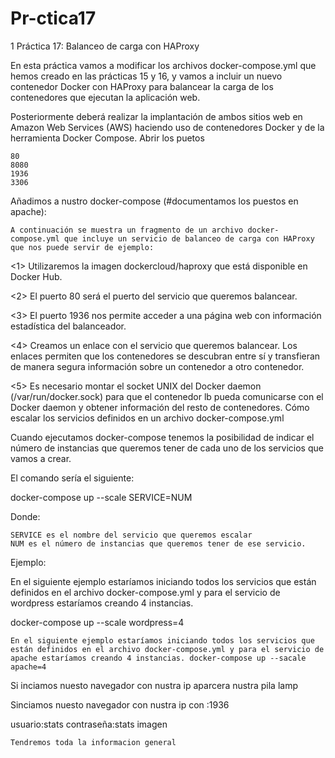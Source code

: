 # Pr-ctica17
1 Práctica 17: Balanceo de carga con HAProxy

En esta práctica vamos a modificar los archivos docker-compose.yml que hemos creado en las prácticas 15 y 16, y vamos a incluir un nuevo contenedor Docker con HAProxy para balancear la carga de los contenedores que ejecutan la aplicación web.

Posteriormente deberá realizar la implantación de ambos sitios web en Amazon Web Services (AWS) haciendo uso de contenedores Docker y de la herramienta Docker Compose.
Abrir los puetos

    80
    8080
    1936
    3306 

Añadimos a nustro docker-compose (#documentamos los puestos en apache):

    A continuación se muestra un fragmento de un archivo docker-compose.yml que incluye un servicio de balanceo de carga con HAProxy que nos puede servir de ejemplo: 

<1> Utilizaremos la imagen dockercloud/haproxy que está disponible en Docker Hub.

<2> El puerto 80 será el puerto del servicio que queremos balancear.

<3> El puerto 1936 nos permite acceder a una página web con información estadística del balanceador.

<4> Creamos un enlace con el servicio que queremos balancear. Los enlaces permiten que los contenedores se descubran entre sí y transfieran de manera segura información sobre un contenedor a otro contenedor.

<5> Es necesario montar el socket UNIX del Docker daemon (/var/run/docker.sock) para que el contenedor lb pueda comunicarse con el Docker daemon y obtener información del resto de contenedores.
Cómo escalar los servicios definidos en un archivo docker-compose.yml

Cuando ejecutamos docker-compose tenemos la posibilidad de indicar el número de instancias que queremos tener de cada uno de los servicios que vamos a crear.

El comando sería el siguiente:

docker-compose up --scale SERVICE=NUM

Donde:

    SERVICE es el nombre del servicio que queremos escalar
    NUM es el número de instancias que queremos tener de ese servicio.

Ejemplo:

En el siguiente ejemplo estaríamos iniciando todos los servicios que están definidos en el archivo docker-compose.yml y para el servicio de wordpress estaríamos creando 4 instancias.

docker-compose up --scale wordpress=4

    En el siguiente ejemplo estaríamos iniciando todos los servicios que están definidos en el archivo docker-compose.yml y para el servicio de apache estaríamos creando 4 instancias. docker-compose up --sacale apache=4 

Si inciamos nuesto navegador con nustra ip aparcera nustra pila lamp


Sinciamos nuesto navegador con nustra ip con :1936

usuario:stats contraseña:stats imagen

    Tendremos toda la informacion general 
